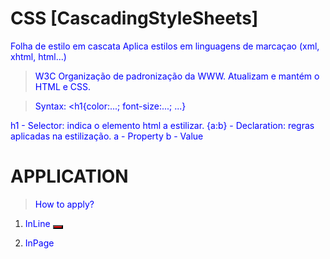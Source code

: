 # CSS [CascadingStyleSheets]
Folha de estilo em cascata
Aplica estilos em linguagens de marcaçao (xml, xhtml, html...)

> W3C
Organização de padronização da WWW.
Atualizam e mantém o HTML e CSS.

> Syntax:
<h1{color:...; font-size:...; ...}

h1 - Selector: indica o elemento html a estilizar.
{a:b} - Declaration: regras aplicadas na estilização.
a - Property
b - Value

# APPLICATION
> How to apply?

1) InLine
    <button style="background-color: red;"></button>

2) InPage
    <style>
        p{color: blue;}
        .btn-green{background-color: green} 
<!-- to declare as a CLASS, its necessary to put the point at the beginning -->
       #btn-red{background-color: red}
<!-- to declare as a ID, its necessary to put the hash at the beginning -->
    </style>

<p>
    ... <!-- (will turn blue) -->
</p>
<button class="btn-green">
    ... <!-- (will turn green) -->
</button>

3) In Link
<!-- Its not necessary to apply the style tag <style> in the css file. -->

h1{
    color:red
} /*selector*/

.color-green ul li a{
    color:green
} /*class*/

#color-black{
    color: black;
} /*id*/

#link-home{
    color: black;
} /*id*/


``Good Practice`` <!-- Its considered a GOOD PRACTICE to apply css in a page -> implement the styles in a file with .css extension separated from html file. -->

__Responsividade__
__Mobile First__ desenvolver primeiro para os dispositivos móveis depois para as telas maiores.
__DevTools__ developer tools (f12) or right button > inspect or ...


**CSS NAO TEM EFEITO NA HEAD.


# VIEWPORT
[MetaTag-type]
Ajuda a adaptar o conteúdo de uma página da web para diferentes dispositivos.
Allows to control the page size and scale on mobile devices.

``Responsive Design Technique.``

<meta name="viewport" content="width=device-width, initial-scale=1.0">


# SPECIFICS STYLES...
global.css [html,body]
header.css
index.css [main?]
footer.css


# MEDIA QUERY
Define custom styles for differents types of devices and medias.
**Tamanhos de tela específicos.
**Tipos de dispositivos específicos.

``Responsive Design Technique.``

ex.: 
@media screen and (min-width: 992px){
    body{
        color: ...;
    }
}


__Take note!__
[BreakpointsCss]: screen limits.
Default: 992px is even the limit of a TABLET. (more than this is a DESKTOP).

``Relative position: follows the default flow of screen design.``
``Absolute position: has a fixed position.``


__ToolsTips__
W3Schools.com
DeveloperMozilla.com
(inspecionar sites para ver os códigos; f12)


# PSEUDO-ELEMENTS
Selectors that allow selecting multiple elements for to apply styles on a specific element according with
his state or position inside father element.

<Syntax ex.:>
<footer section span:first-child{...}>    <first-child>
<header nav ul li a:hover{...}>          <hover>

<!-- its not necessary to use the tags -->


__TakeNote!__
<fatherElement child1 child2 child3..>

<Syntax ex.:>
header a img{}
header nav ul li a{}


# EM x REM
A unidade em (em) define um valor em relação à fonte do elemento pai. Por exemplo, se um elemento tem um tamanho de fonte definido como 1.5em, isso significa que sua fonte será 1,5 vezes maior do que a fonte do elemento pai.

Já a unidade rem (root em) define um valor em relação à fonte raiz do documento, que normalmente é definida no elemento html. Por exemplo, se a fonte raiz do documento tem um tamanho definido como 16px, um valor de 2rem seria equivalente a 32px, independentemente das dimensões da fonte do elemento pai.

A principal diferença entre as unidades em e rem é que a unidade em é relativa ao tamanho da fonte do elemento pai, enquanto a unidade rem é relativa ao tamanho da fonte raiz do documento.


# SELETOR DE ATRIBUTO
<Syntax ex.:>
input[type="checkbox"] {}


# ...
> O seletor <main .section-capa, .section-video> afeta dois tipos de elementos:
Nesse caso, o seletor não é definido para a tag 'main, a main serve apenas como base da hierarquia.
Todos os elementos que possuem a classe .section-capa dentro do elemento main.
Todos os elementos que possuem a classe .section-video, independentemente de sua posição na árvore de elementos.

> Quando a unidade é definida em pixels é verdade dizer que:
Quando a unidade é definida em pixels, o tamanho do elemento será fixo e não irá se adaptar ao tamanho da tela ou do dispositivo utilizado para visualizar o site. Isso pode tornar o site menos responsivo e dificultar a visualização em dispositivos com telas menores ou maiores do que o tamanho definido em pixels. No entanto, a definição em pixels pode ser útil para elementos que precisam ter um tamanho fixo, como ícones ou elementos de interface gráfica.

> Para que serve a propriedade 'important'? <h1 {color: red !important;}>
É uma regra de estilo deve ter prioridade sobre as outras regras definidas para o mesmo elemento.
Define a declaração com prioridade mais alta, independente da hierarquia.






